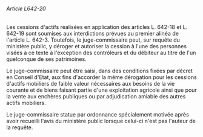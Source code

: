 ###### Article L642-20

Les cessions d'actifs réalisées en application des articles L. 642-18 et L. 642-19 sont soumises aux interdictions prévues au premier alinéa de l'article L. 642-3. Toutefois, le juge-commissaire peut, sur requête du ministère public, y déroger et autoriser la cession à l'une des personnes visées à ce texte à l'exception des contrôleurs et du débiteur au titre de l'un quelconque de ses patrimoines.

Le juge-commissaire peut être saisi, dans des conditions fixées par décret en Conseil d'Etat, aux fins d'accorder la même dérogation pour les cessions d'actifs mobiliers de faible valeur nécessaires aux besoins de la vie courante et de biens faisant partie d'une exploitation agricole ainsi que pour la vente aux enchères publiques ou par adjudication amiable des autres actifs mobiliers.

Le juge-commissaire statue par ordonnance spécialement motivée après avoir recueilli l'avis du ministère public lorsque celui-ci n'est pas l'auteur de la requête.

